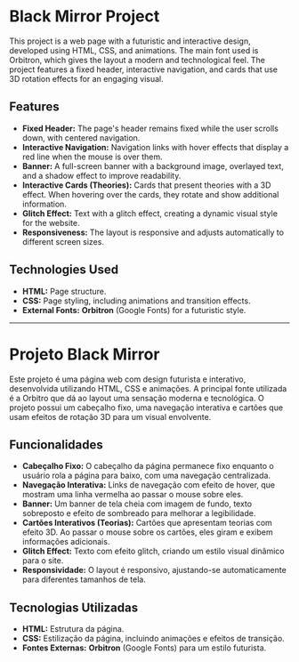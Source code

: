 # Black Mirror Project

This project is a web page with a futuristic and interactive design, developed using HTML, CSS, and animations. The main font used is Orbitron, which gives the layout a modern and technological feel. The project features a fixed header, interactive navigation, and cards that use 3D rotation effects for an engaging visual.

## Features

- **Fixed Header:** The page's header remains fixed while the user scrolls down, with centered navigation.
- **Interactive Navigation:** Navigation links with hover effects that display a red line when the mouse is over them.
- **Banner:** A full-screen banner with a background image, overlayed text, and a shadow effect to improve readability.
- **Interactive Cards (Theories):** Cards that present theories with a 3D effect. When hovering over the cards, they rotate and show additional information.
- **Glitch Effect:** Text with a glitch effect, creating a dynamic visual style for the website.
- **Responsiveness:** The layout is responsive and adjusts automatically to different screen sizes.

## Technologies Used

- **HTML:** Page structure.
- **CSS:** Page styling, including animations and transition effects.
- **External Fonts:** **Orbitron** (Google Fonts) for a futuristic style.


-----------------------------

# Projeto Black Mirror

Este projeto é uma página web com design futurista e interativo, desenvolvida utilizando HTML, CSS e animações. A principal fonte utilizada é a Orbitro que dá ao layout uma sensação moderna e tecnológica. O projeto possui um cabeçalho fixo, uma navegação interativa e cartões que usam efeitos de rotação 3D para um visual envolvente.

## Funcionalidades

- **Cabeçalho Fixo:** O cabeçalho da página permanece fixo enquanto o usuário rola a página para baixo, com uma navegação centralizada.
- **Navegação Interativa:** Links de navegação com efeito de hover, que mostram uma linha vermelha ao passar o mouse sobre eles.
- **Banner:** Um banner de tela cheia com imagem de fundo, texto sobreposto e efeito de sombreado para melhorar a legibilidade.
- **Cartões Interativos (Teorias):** Cartões que apresentam teorias com efeito 3D. Ao passar o mouse sobre os cartões, eles giram e exibem informações adicionais.
- **Glitch Effect:** Texto com efeito glitch, criando um estilo visual dinâmico para o site.
- **Responsividade:** O layout é responsivo, ajustando-se automaticamente para diferentes tamanhos de tela.

## Tecnologias Utilizadas

- **HTML:** Estrutura da página.
- **CSS:** Estilização da página, incluindo animações e efeitos de transição.
- **Fontes Externas:** **Orbitron** (Google Fonts) para um estilo futurista.


